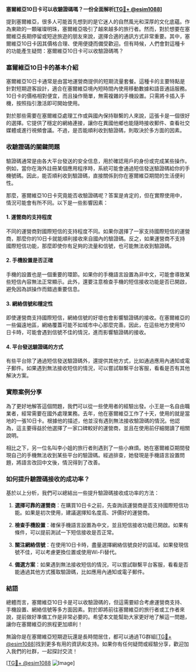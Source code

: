 **塞爾維亞10日卡可以收驗證碼嗎？一份全面解析[[TG💪+ @esim1088](https://t.me/s/esim1088)]**

提到塞爾維亞，很多人可能首先想到的是它迷人的自然風光和深厚的文化底蘊。作為東歐的一顆璀璨明珠，塞爾維亞吸引了越來越多的旅行者。然而，對於想要在塞爾維亞長期停留或短途旅遊的朋友來說，選擇合適的通訊方式非常重要。其中，塞爾維亞10日卡因其價格合理、使用便捷而備受歡迎。但有時候，人們會對這種卡的功能產生疑問：塞爾維亞10日卡可以收驗證碼嗎？

### 塞爾維亞10日卡的基本介紹

塞爾維亞10日卡通常是由當地運營商提供的短期流量套餐。這種卡的主要特點是針對短期遊客設計，適合在塞爾維亞境內短時間內使用移動數據和語音通話服務。10日卡的價格相對便宜，而且操作簡單，無需複雜的手機設置。只需將卡插入手機，按照指引激活即可開始使用。

對於那些需要在塞爾維亞處理工作或與國內保持聯繫的人來說，這張卡是一個很好的選擇。它提供了穩定的網絡連接，讓你在異國他鄉也能隨時接收郵件、查看社交媒體或進行視頻會議。不過，是否能順利收到驗證碼，則取決於多方面的因素。

### 收驗證碼的關鍵問題

驗證碼通常是由各大平台發送的安全信息，用於確認用戶的身份或完成某些操作。例如，當你在海外註冊某個應用程序時，系統可能會通過短信發送驗證碼給你的手機號碼。因此，能否順利收到驗證碼，直接關係到你在塞爾維亞期間的生活便利性。

那麼，塞爾維亞10日卡究竟能否收驗證碼呢？答案是肯定的，但在實際使用中，情況可能會有所不同。以下是一些影響因素：

#### 1. 運營商的支持程度

不同的運營商對國際短信的支持程度不同。如果你選擇了一家支持國際短信的運營商，那麼你的10日卡就能順利接收來自國內的驗證碼。反之，如果運營商不支持國際短信功能，那麼即使你有足夠的流量和信號，也可能無法收到驗證碼。

#### 2. 手機設置是否正確

手機的設置也是一個重要的環節。如果你的手機語言設置為非中文，可能會導致某些短信內容無法正常顯示。此外，還要注意檢查手機的短信接收功能是否已開啟，避免因為誤操作而錯過重要信息。

#### 3. 網絡信號和穩定性

即使運營商支持國際短信，網絡信號的好壞也會影響驗證碼的接收。在塞爾維亞的一些偏遠地區，網絡覆蓋可能不如城市中心那麼完善。因此，在這些地方使用10日卡時，可能會遇到信號不佳的情況，進而影響驗證碼的接收。

#### 4. 平台發送驗證碼的方式

有些平台除了通過短信發送驗證碼外，還提供其他方式，比如通過應用內通知或電子郵件。如果遇到無法接收短信的情況，可以嘗試聯繫平台客服，看看是否有其他解決方案。

### 實際案例分享

為了更好地解答這個問題，我們可以從一些使用者的經驗出發。小王是一名自由職業者，經常需要在國外處理業務。去年，他在塞爾維亞工作了十天，使用的就是當地的一張10日卡。根據他的描述，他並沒有遇到無法接收驗證碼的情況。他認為，這主要得益於他選擇了一家口碑較好的運營商，並且在使用前仔細閱讀了相關說明。

相比之下，另一位名叫李小姐的旅行者則遇到了一些小麻煩。她在塞爾維亞期間發現自己的手機無法收到某些平台的驗證碼。經過排查，她發現是手機語言設置問題，將語言改回中文後，情況得到了改善。

### 如何提升驗證碼接收的成功率？

基於以上分析，我們可以總結出一些提升驗證碼接收成功率的方法：

1. **選擇可靠的運營商**：在購買10日卡之前，先查詢該運營商是否支持國際短信功能。如果是初次使用，建議選擇知名度高、評價好的運營商。

2. **檢查手機設置**：確保手機語言設置為中文，並且短信接收功能已開啟。如果有條件，可以提前測試一下短信接收是否正常。

3. **關注網絡信號**：在使用10日卡時，盡量選擇網絡信號良好的區域。如果發現信號不佳，可以考慮更換位置或使用Wi-Fi替代。

4. **備選方案**：如果遇到無法接收短信的情況，可以嘗試聯繫平台客服，看看是否能通過其他方式獲取驗證碼，比如應用內通知或電子郵件。

### 結語

總體而言，塞爾維亞10日卡是可以收驗證碼的，但這需要綜合考慮運營商支持、手機設置、網絡信號等多方面因素。對於即將前往塞爾維亞的旅行者或工作者來說，提前做好準備工作是非常必要的。希望本文能幫助大家更好地了解這一問題，讓你在塞爾維亞的旅程更加順利！

無論你是在塞爾維亞短期遊玩還是長時間居住，都可以通過TG群組[[TG💪+ @esim1088](https://t.me/s/esim1088)]找到更多有用的資訊和支持。如果你有任何疑問或經驗分享，歡迎加入我們的社群，一起探討交流！

[[TG💪+ @esim1088](https://t.me/s/esim1088) ![Image](https://i.postimg.cc/4NQfJmqS/Snipaste-2025-05-13-00-14-12.png)]